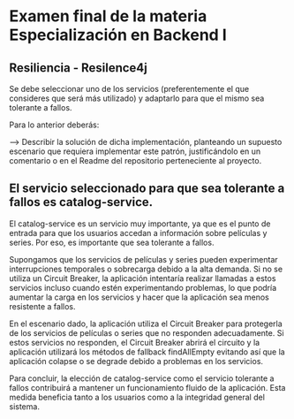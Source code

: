 # Examen final de la materia Especialización en Backend I

## Resiliencia - Resilence4j
Se debe seleccionar uno de los servicios (preferentemente el que consideres que será más utilizado) y adaptarlo para que el mismo sea tolerante a fallos.

Para lo anterior deberás:

--> Describir la solución de dicha implementación, planteando un supuesto escenario que requiera implementar este patrón, justificándolo en un comentario o en el Readme del repositorio perteneciente al proyecto.

## El servicio seleccionado para que sea tolerante a fallos es catalog-service.

El catalog-service es un servicio muy importante, ya que es el punto de entrada para que los usuarios accedan a información sobre películas y series. Por eso, es importante que sea tolerante a fallos.

Supongamos que los servicios de películas y series pueden experimentar interrupciones temporales o sobrecarga debido a la alta demanda. Si no se utiliza un Circuit Breaker, la aplicación intentaría realizar llamadas a estos servicios incluso cuando estén experimentando problemas, lo que podría aumentar la carga en los servicios y hacer que la aplicación sea menos resistente a fallos.

En el escenario dado, la aplicación utiliza el Circuit Breaker para protegerla de los servicios de películas o series que no responden adecuadamente. Si estos servicios no responden, el Circuit Breaker abrirá el circuito y la aplicación utilizará los métodos de fallback findAllEmpty evitando así que la aplicación colapse o se degrade debido a problemas en los servicios.

Para concluir, la elección de catalog-service como el servicio tolerante a fallos contribuirá a mantener un funcionamiento fluido de la aplicación. Esta medida beneficia tanto a los usuarios como a la integridad general del sistema.
